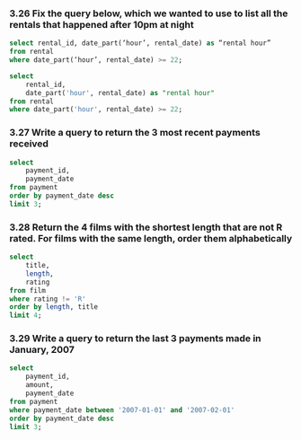### 3.26 Fix the query below, which we wanted to use to list all the rentals that happened after 10pm at night
```sql
select rental_id, date_part(‘hour’, rental_date) as “rental hour”
from rental
where date_part(‘hour’, rental_date) >= 22;
```
```sql
select 
	rental_id, 
	date_part('hour', rental_date) as "rental hour"
from rental
where date_part('hour', rental_date) >= 22;
```

### 3.27 Write a query to return the 3 most recent payments received
```sql
select
	payment_id,
	payment_date
from payment
order by payment_date desc
limit 3;
```

### 3.28 Return the 4 films with the shortest length that are not R rated. For films with the same length, order them alphabetically
```sql
select
	title,
	length,
	rating
from film
where rating != 'R'
order by length, title
limit 4;
```

### 3.29 Write a query to return the last 3 payments made in January, 2007
```sql
select
	payment_id,
	amount,
	payment_date
from payment
where payment_date between '2007-01-01' and '2007-02-01'
order by payment_date desc
limit 3;
```


